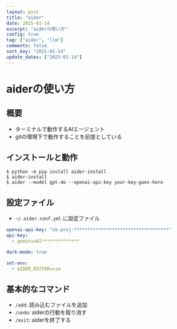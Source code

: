 ```yaml
---
layout: post
title: "aider"
date: 2025-01-14
excerpt: "aiderの使い方"
config: true
tag: ["aider", "llm"]
comments: false
sort_key: "2025-01-14"
update_dates: ["2025-01-14"]
---
```


# aiderの使い方

## 概要
 - ターミナルで動作するAIエージェント
 - gitの環境下で動作することを前提としている

## インストールと動作

```console
$ python -m pip install aider-install
$ aider-install
$ aider --model gpt-4o --openai-api-key your-key-goes-here
```

## 設定ファイル
 - `~/.aider.conf.yml` に設定ファイル

```yaml
openai-api-key: "sk-proj-***********************************"
api-key:
  - gemini=AI**************

dark-mode: true

set-env:
  - AIDER_EDITOR=vim
```

## 基本的なコマンド

 - `/add`: 読み込むファイルを追加
 - `/undo`: aiderの行動を取り消す
 - `/exit`: aiderを終了する

